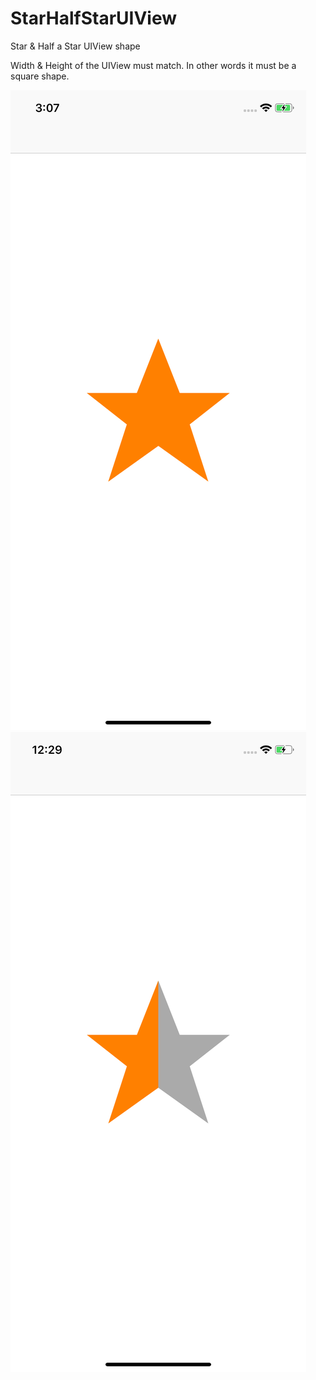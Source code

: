 # StarHalfStarUIView
Star &amp; Half a Star UIView shape

Width & Height of the UIView must match. In other words it must be a square shape.

![UIView as a Star](https://raw.githubusercontent.com/hamada147/StarHalfStarUIView/master/star.png)
![UIView as half a Star](https://raw.githubusercontent.com/hamada147/StarHalfStarUIView/master/halfStar.png)
